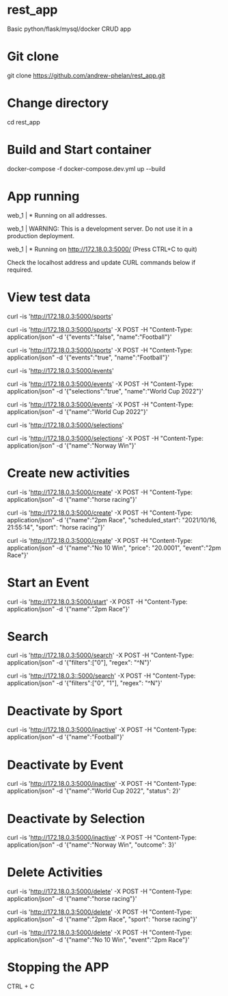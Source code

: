 # rest_app
 Basic python/flask/mysql/docker CRUD app
# Git clone

git clone https://github.com/andrew-phelan/rest_app.git

# Change directory

cd rest_app

# Build and Start container

docker-compose -f docker-compose.dev.yml up --build

# App running

web_1      |  * Running on all addresses.

web_1      |    WARNING: This is a development server. Do not use it in a production deployment.

web_1      |  * Running on http://172.18.0.3:5000/ (Press CTRL+C to quit)

Check the localhost address and update CURL commands below if required.

# View test data

curl -is 'http://172.18.0.3:5000/sports'

curl -is 'http://172.18.0.3:5000/sports' -X POST -H "Content-Type: application/json" -d '{"events":"false", "name":"Football"}'

curl -is 'http://172.18.0.3:5000/sports' -X POST -H "Content-Type: application/json" -d '{"events":"true", "name":"Football"}'

curl -is 'http://172.18.0.3:5000/events'

curl -is 'http://172.18.0.3:5000/events' -X POST -H "Content-Type: application/json" -d '{"selections":"true", "name":"World Cup 2022"}'

curl -is 'http://172.18.0.3:5000/events' -X POST -H "Content-Type: application/json" -d '{"name":"World Cup 2022"}'

curl -is 'http://172.18.0.3:5000/selections'

curl -is 'http://172.18.0.3:5000/selections' -X POST -H "Content-Type: application/json" -d '{"name":"Norway Win"}'

# Create new activities

curl -is 'http://172.18.0.3:5000/create' -X POST -H "Content-Type: application/json" -d '{"name":"horse racing"}'

curl -is 'http://172.18.0.3:5000/create' -X POST -H "Content-Type: application/json" -d '{"name":"2pm Race", "scheduled_start": "2021/10/16, 21:55:14", "sport": "horse racing"}'

curl -is 'http://172.18.0.3:5000/create' -X POST -H "Content-Type: application/json" -d '{"name":"No 10 Win", "price": "20.0001", "event":"2pm Race"}'

# Start an Event

curl -is 'http://172.18.0.3:5000/start' -X POST -H "Content-Type: application/json" -d '{"name":"2pm Race"}'

# Search

curl -is 'http://172.18.0.3:5000/search' -X POST -H "Content-Type: application/json" -d '{"filters":["0"], "regex": "^N"}'

curl -is 'http://172.18.0.3::5000/search' -X POST -H "Content-Type: application/json" -d '{"filters":["0", "1"], "regex": "^N"}'

# Deactivate by Sport

curl -is 'http://172.18.0.3:5000/inactive' -X POST -H "Content-Type: application/json" -d '{"name":"Football"}'

# Deactivate by Event
curl -is 'http://172.18.0.3:5000/inactive' -X POST -H "Content-Type: application/json" -d '{"name":"World Cup 2022", "status": 2}'

# Deactivate by Selection

curl -is 'http://172.18.0.3:5000/inactive' -X POST -H "Content-Type: application/json" -d '{"name":"Norway Win", "outcome": 3}'

# Delete Activities

curl -is 'http://172.18.0.3:5000/delete' -X POST -H "Content-Type: application/json" -d '{"name":"horse racing"}'

curl -is 'http://172.18.0.3:5000/delete' -X POST -H "Content-Type: application/json" -d '{"name":"2pm Race", "sport": "horse racing"}'

curl -is 'http://172.18.0.3:5000/delete' -X POST -H "Content-Type: application/json" -d '{"name":"No 10 Win", "event":"2pm Race"}'

# Stopping the APP

CTRL + C
